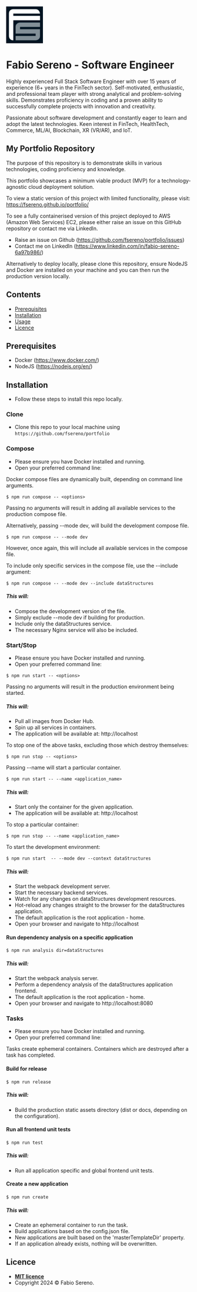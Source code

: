 <a href="http://fswebsitesolutions.com/"><img src="https://raw.githubusercontent.com/fsereno/portfolio/master/docs/images/FSLogo.jpeg" width="100px" title="FS Website Solutions" alt="FS Website Solutions" target="_blank"></a>

# **Fabio Sereno** - Software Engineer
Highly experienced Full Stack Software Engineer with over 15 years of experience (6+ years in the FinTech sector). Self-motivated, enthusiastic, and professional team player with strong analytical and problem-solving skills. Demonstrates proficiency in coding and a proven ability to successfully complete projects with innovation and creativity.

Passionate about software development and constantly eager to learn and adopt the latest technologies. Keen interest in FinTech, HealthTech, Commerce, ML/AI, Blockchain, XR (VR/AR), and IoT.

## My Portfolio Repository
The purpose of this repository is to demonstrate skills in various technologies, coding proficiency and knowledge.

This portfolio showcases a minimum viable product (MVP) for a technology-agnostic cloud deployment solution.

To view a static version of this project with limited functionality, please visit:
https://fsereno.github.io/portfolio/

To see a fully containerised version of this project deployed to AWS (Amazon Web Services) EC2, please either raise an issue on this GitHub repository or contact me via LinkedIn.

- Raise an issue on Github (https://github.com/fsereno/portfolio/issues)
- Contact me on LinkedIn (https://www.linkedin.com/in/fabio-sereno-6a97b986/)

Alternatively to deploy locally, please clone this repository, ensure NodeJS and Docker are installed on your machine and you can then run the production version locally.

## Contents

- [Prerequisites](#prerequisites)
- [Installation](#installation)
- [Usage](#usage)
- [Licence](#licence)

## Prerequisites

- Docker (https://www.docker.com/)
- NodeJS (https://nodejs.org/en/)

## Installation

- Follow these steps to install this repo locally.

### Clone

- Clone this repo to your local machine using `https://github.com/fsereno/portfolio`

### Compose

- Please ensure you have Docker installed and running.
- Open your preferred command line:

Docker compose files are dynamically built, depending on command line arguments.

```shell
$ npm run compose -- <options>
```
Passing no arguments will result in adding all available services to the production compose file.

Alternatively, passing --mode dev, will build the development compose file.

```shell
$ npm run compose -- --mode dev
```
However, once again, this will include all available services in the compose file.

To include only specific services in the compose file, use the --include argument:

```shell
$ npm run compose -- --mode dev --include dataStructures
```
##### This will:
- Compose the development version of the file.
- Simply exclude --mode dev if building for production.
- Include only the dataStructures service.
- The necessary Nginx service will also be included.

### Start/Stop

- Please ensure you have Docker installed and running.
- Open your preferred command line:

```shell
$ npm run start -- <options>
```
Passing no arguments will result in the production environment being started.

##### This will:
- Pull all images from Docker Hub.
- Spin up all services in containers.
- The application will be available at: http://localhost

To stop one of the above tasks, excluding those which destroy themselves:

```shell
$ npm run stop -- <options>
```

Passing --name will start a particular container.

```shell
$ npm run start -- --name <application_name>
```

##### This will:
- Start only the container for the given application.
- The application will be available at: http://localhost

To stop a particular container:

```shell
$ npm run stop -- --name <application_name>
```

To start the development environment:

```shell
$ npm run start  -- --mode dev --context dataStructures
```
##### This will:
- Start the webpack development server.
- Start the necessary backend services.
- Watch for any changes on dataStructures development resources.
- Hot-reload any changes straight to the browser for the dataStructures application.
- The default application is the root application - home.
- Open your browser and navigate to http://localhost

#### Run dependency analysis on a specific application

```shell
$ npm run analysis dir=dataStructures
```
##### This will:
- Start the webpack analysis server.
- Perform a dependency analysis of the dataStructures application frontend.
- The default application is the root application - home.
- Open your browser and navigate to http://localhost:8080

### Tasks

- Please ensure you have Docker installed and running.
- Open your preferred command line:

Tasks create ephemeral containers. Containers which are destroyed after a task has completed.

#### Build for release

```shell
$ npm run release
```
##### This will:
- Build the production static assets directory (dist or docs, depending on the configuration).

#### Run all frontend unit tests

```shell
$ npm run test
```
##### This will:
- Run all application specific and global frontend unit tests.

#### Create a new application

```shell
$ npm run create
```
##### This will:
- Create an ephemeral container to run the task.
- Build applications based on the config.json file.
- New applications are built based on the 'masterTemplateDir' property.
- If an application already exists, nothing will be overwritten.

## Licence

- **[MIT licence](https://fsereno.github.io/portfolio/app_licence/index.html)**
- Copyright 2024 © Fabio Sereno.